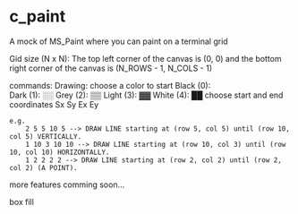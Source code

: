 # c_paint
A mock of MS_Paint where you can paint on a terminal grid

Gid size (N x N): The top left corner of the canvas is (0, 0) and the bottom right corner of the canvas is (N_ROWS - 1, N_COLS - 1)

commands:
    Drawing:
        choose a color to start
            Black (0):    
            Dark  (1):  ░░
            Grey  (2):  ▒▒
            Light (3):  ▓▓
            White (4):  ██
        choose start and end coordinates
            Sx Sy Ex Ey 

    e.g. 
        2 5 5 10 5 --> DRAW LINE starting at (row 5, col 5) until (row 10, col 5) VERTICALLY.
        1 10 3 10 10 --> DRAW LINE starting at (row 10, col 3) until (row 10, col 10) HORIZONTALLY.
        1 2 2 2 2 --> DRAW LINE starting at (row 2, col 2) until (row 2, col 2) (A POINT).

more features comming soon...

box fill
